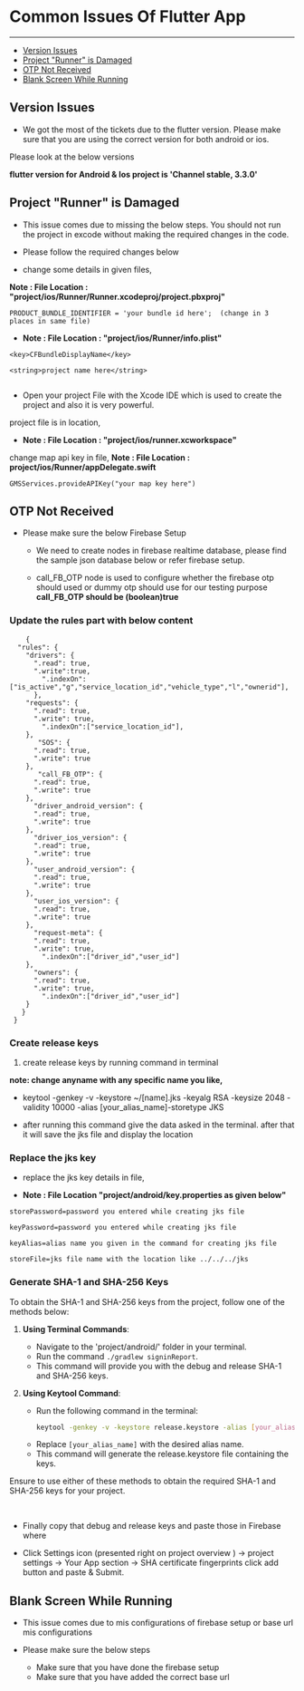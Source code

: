 # Common Issues Of Flutter  App

---

- [Version Issues](#version-issues)
- [Project "Runner" is Damaged](#project-runner-damaged)
- [OTP Not Received](#otp-not-received)
- [Blank Screen While Running](#blank-screen-issue)

<a name="version-issues"></a>
## Version Issues

* We got the most of the tickets due to the flutter version. Please make sure that you are using the correct version for both android or ios.

Please look at the below versions

<strong> flutter version for Android & Ios project is 'Channel stable, 3.3.0'</strong>




<a name="project-runner-damaged"></a>
## Project "Runner" is Damaged

* This issue comes due to missing the below steps. You should not run the project in excode without making the required changes in the code.

* Please follow the required changes below

* change some details in given files,

<strong> Note : File Location : "project/ios/Runner/Runner.xcodeproj/project.pbxproj" </strong>

```flutter
PRODUCT_BUNDLE_IDENTIFIER = 'your bundle id here';  (change in 3 places in same file)
```

*  <strong> Note : File Location : "project/ios/Runner/info.plist" </strong>

```flutter
<key>CFBundleDisplayName</key>

<string>project name here</string>


```

* Open your project File with the Xcode IDE which is used to create the project and also it is very powerful.


project file is in location, 

*  <strong> Note : File Location : "project/ios/runner.xcworkspace" </strong>

change map api key in file, <strong> Note : File Location :  project/ios/Runner/appDelegate.swift </strong>

```flutter
GMSServices.provideAPIKey("your map key here")

```

<a name="otp-not-received"></a>
## OTP Not Received

* Please make sure the below Firebase Setup 

	* We need to create nodes in firebase realtime database, please find the sample json database below or refer firebase setup.

	* call_FB_OTP node is used to configure whether the firebase otp should used or dummy otp should use for our testing purpose <strong> call_FB_OTP should be (boolean)true </strong>


### Update the rules part with below content

```flutter
	{
  "rules": {
    "drivers": {
      ".read": true,
      ".write":true,
        ".indexOn":["is_active","g","service_location_id","vehicle_type","l","ownerid"],
      },
    "requests": {
      ".read": true,
      ".write": true,
        ".indexOn":["service_location_id"],
    },
       "SOS": {
      ".read": true,
      ".write": true
    },
       "call_FB_OTP": {
      ".read": true,
      ".write": true
    },
      "driver_android_version": {
      ".read": true,
      ".write": true
    },
      "driver_ios_version": {
      ".read": true,
      ".write": true
    },
      "user_android_version": {
      ".read": true,
      ".write": true
    },
      "user_ios_version": {
      ".read": true,
      ".write": true
    },
      "request-meta": {
      ".read": true,
      ".write": true,
        ".indexOn":["driver_id","user_id"]
    },
      "owners": {
      ".read": true,
      ".write": true,
        ".indexOn":["driver_id","user_id"]
    }
   }
 }

```


### Create release keys

1. create release keys by running command in terminal

<strong>   note: change anyname with any specific name you like, </strong>

 * keytool -genkey -v -keystore ~/[name].jks -keyalg RSA -keysize 2048 -validity 10000 -alias [your_alias_name]-storetype JKS


* after running this command give the data asked in the terminal. after that it will save the jks file and display the location


### Replace the jks key

* replace the jks key details in file,

* <strong> Note : File Location "project/android/key.properties as given below" </strong>
	
```flutter
storePassword=password you entered while creating jks file

keyPassword=password you entered while creating jks file

keyAlias=alias name you given in the command for creating jks file

storeFile=jks file name with the location like ../../../jks
```


### Generate SHA-1 and SHA-256 Keys

To obtain the SHA-1 and SHA-256 keys from the project, follow one of the methods below:

1. **Using Terminal Commands**:
   - Navigate to the 'project/android/' folder in your terminal.
   - Run the command `./gradlew signinReport`.
   - This command will provide you with the debug and release SHA-1 and SHA-256 keys.

2. **Using Keytool Command**:
   - Run the following command in the terminal:
     ```sh
     keytool -genkey -v -keystore release.keystore -alias [your_alias_name] -keyalg RSA -keysize 2048 -validity 10000
     ```
   - Replace `[your_alias_name]` with the desired alias name.
   - This command will generate the release.keystore file containing the keys.

Ensure to use either of these methods to obtain the required SHA-1 and SHA-256 keys for your project.

<br>

* Finally copy that debug and release keys and paste those in Firebase where

* Click Settings icon (presented right on project overview ) -> project settings -> Your App section -> SHA certificate fingerprints click add button and paste & Submit.



<a name="blank-screen-issue"></a>
## Blank Screen While Running

* This issue comes due to mis configurations of firebase setup or base url mis configurations

* Please make sure the below steps

	* Make sure that you have done the firebase setup
	* Make sure that you have added the correct base url



